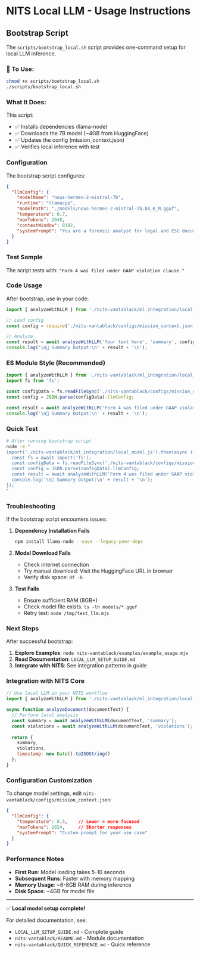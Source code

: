 # NITS Local LLM - Usage Instructions

## Bootstrap Script

The `scripts/bootstrap_local.sh` script provides one-command setup for local LLM inference.

### 🔧 To Use:

```bash
chmod +x scripts/bootstrap_local.sh
./scripts/bootstrap_local.sh
```

### What It Does:

This script:
- ✅ Installs dependencies (llama-node)
- ✅ Downloads the 7B model (~4GB from HuggingFace)
- ✅ Updates the config (mission_context.json)
- ✅ Verifies local inference with test

### Configuration

The bootstrap script configures:

```json
{
  "llmConfig": {
    "modelName": "nous-hermes-2-mistral-7b",
    "runtime": "llamacpp",
    "modelPath": "./models/nous-hermes-2-mistral-7b.Q4_K_M.gguf",
    "temperature": 0.7,
    "maxTokens": 2048,
    "contextWindow": 8192,
    "systemPrompt": "You are a forensic analyst for legal and ESG documents."
  }
}
```

### Test Sample

The script tests with: `"Form 4 was filed under GAAP violation clause."`

### Code Usage

After bootstrap, use in your code:

```javascript
import { analyzeWithLLM } from './nits-vantablack/ml_integration/local_model.js';

// Load config
const config = require('./nits-vantablack/configs/mission_context.json').llmConfig;

// Analyze
const result = await analyzeWithLLM('Your text here', 'summary', config);
console.log('\n📄 Summary Output:\n' + result + '\n');
```

### ES Module Style (Recommended)

```javascript
import { analyzeWithLLM } from './nits-vantablack/ml_integration/local_model.js';
import fs from 'fs';

const configData = fs.readFileSync('./nits-vantablack/configs/mission_context.json', 'utf8');
const config = JSON.parse(configData).llmConfig;

const result = await analyzeWithLLM('Form 4 was filed under GAAP violation clause.', 'summary', config);
console.log('\n📄 Summary Output:\n' + result + '\n');
```

### Quick Test

```bash
# After running bootstrap script
node -e "
import('./nits-vantablack/ml_integration/local_model.js').then(async ({ analyzeWithLLM }) => {
  const fs = await import('fs');
  const configData = fs.readFileSync('./nits-vantablack/configs/mission_context.json', 'utf8');
  const config = JSON.parse(configData).llmConfig;
  const result = await analyzeWithLLM('Form 4 was filed under GAAP violation clause.', 'summary', config);
  console.log('\n📄 Summary Output:\n' + result + '\n');
});
"
```

### Troubleshooting

If the bootstrap script encounters issues:

1. **Dependency Installation Fails**
   ```bash
   npm install llama-node --save --legacy-peer-deps
   ```

2. **Model Download Fails**
   - Check internet connection
   - Try manual download: Visit the HuggingFace URL in browser
   - Verify disk space: `df -h`

3. **Test Fails**
   - Ensure sufficient RAM (8GB+)
   - Check model file exists: `ls -lh models/*.gguf`
   - Retry test: `node /tmp/test_llm.mjs`

### Next Steps

After successful bootstrap:

1. **Explore Examples**: `node nits-vantablack/examples/example_usage.mjs`
2. **Read Documentation**: `LOCAL_LLM_SETUP_GUIDE.md`
3. **Integrate with NITS**: See integration patterns in guide

### Integration with NITS Core

```javascript
// Use local LLM in your NITS workflow
import { analyzeWithLLM } from './nits-vantablack/ml_integration/local_model.js';

async function analyzeDocument(documentText) {
  // Perform local analysis
  const summary = await analyzeWithLLM(documentText, 'summary');
  const violations = await analyzeWithLLM(documentText, 'violations');
  
  return {
    summary,
    violations,
    timestamp: new Date().toISOString()
  };
}
```

### Configuration Customization

To change model settings, edit `nits-vantablack/configs/mission_context.json`:

```json
{
  "llmConfig": {
    "temperature": 0.5,    // Lower = more focused
    "maxTokens": 1024,     // Shorter responses
    "systemPrompt": "Custom prompt for your use case"
  }
}
```

### Performance Notes

- **First Run**: Model loading takes 5-10 seconds
- **Subsequent Runs**: Faster with memory mapping
- **Memory Usage**: ~6-8GB RAM during inference
- **Disk Space**: ~4GB for model file

---

✅ **Local model setup complete!**

For detailed documentation, see:
- `LOCAL_LLM_SETUP_GUIDE.md` - Complete guide
- `nits-vantablack/README.md` - Module documentation
- `nits-vantablack/QUICK_REFERENCE.md` - Quick reference
